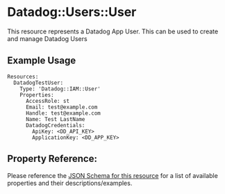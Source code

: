 # Datadog::Users::User

This resource represents a Datadog App User. This can be used to create and manage Datadog Users

## Example Usage

```
Resources:
  DatadogTestUser:
    Type: 'Datadog::IAM::User'
    Properties:
      AccessRole: st
      Email: test@example.com
      Handle: test@example.com
      Name: Test LastName
      DatadogCredentials:
        ApiKey: <DD_API_KEY>
        ApplicationKey: <DD_APP_KEY>
```

## Property Reference:
Please reference the [JSON Schema for this resource](https://github.com/DataDog/datadog-cloudformation-resources/blob/master/datadog-iam-user-handler/datadog-iam-user.json) for a list of available properties and their descriptions/examples.
